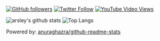 [![GitHub followers](https://img.shields.io/github/followers/arsley?style=social)](https://github.com/arsley?tab=followers)
[![Twitter Follow](https://img.shields.io/twitter/follow/arsley_?style=social)](https://twitter.com/arsley_)
[![YouTube Video Views](https://img.shields.io/youtube/views/CsaKpgpheF4?label=Cross%233%20-%20piano&style=social)](https://youtu.be/CsaKpgpheF4)

![arsley's github stats](https://github-readme-stats.vercel.app/api?username=arsley&theme=flag-india)
![Top Langs](https://github-readme-stats.vercel.app/api/top-langs/?username=arsley&layout=compact)

Powered by: [anuraghazra/github-readme-stats](https://github.com/anuraghazra/github-readme-stats)
